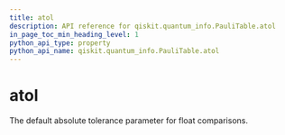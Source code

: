 ```yaml
---
title: atol
description: API reference for qiskit.quantum_info.PauliTable.atol
in_page_toc_min_heading_level: 1
python_api_type: property
python_api_name: qiskit.quantum_info.PauliTable.atol
---
```


# atol

The default absolute tolerance parameter for float comparisons.

